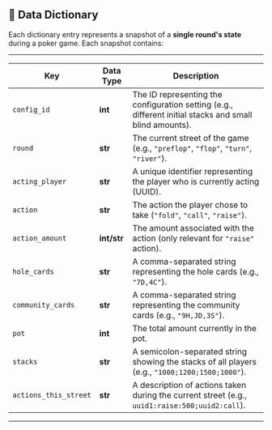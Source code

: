 ## 📘 Data Dictionary

Each dictionary entry represents a snapshot of a **single round's state** during a poker game. Each snapshot contains:

---

| Key                  | Data Type  | Description                                                               |
|----------------------|------------|---------------------------------------------------------------------------|
| `config_id`         | **int**    | The ID representing the configuration setting (e.g., different initial stacks and small blind amounts). |
| `round`             | **str**    | The current street of the game (e.g., `"preflop"`, `"flop"`, `"turn"`, `"river"`).|
| `acting_player`     | **str**    | A unique identifier representing the player who is currently acting (UUID).  |
| `action`            | **str**    | The action the player chose to take (`"fold"`, `"call"`, `"raise"`).       |
| `action_amount`     | **int/str** | The amount associated with the action (only relevant for `"raise"` action). |
| `hole_cards`        | **str**    | A comma-separated string representing the hole cards (e.g., `"7D,4C"`).    |
| `community_cards`    | **str**    | A comma-separated string representing the community cards (e.g., `"9H,JD,3S"`).|
| `pot`               | **int**    | The total amount currently in the pot.                                    |
| `stacks`            | **str**    | A semicolon-separated string showing the stacks of all players (e.g., `"1000;1200;1500;1000"`).|
| `actions_this_street`| **str**    | A description of actions taken during the current street (e.g., `uuid1:raise:500;uuid2:call`).|

---

